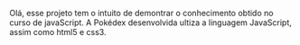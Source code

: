 Olá, esse projeto tem o intuito de demontrar o conhecimento obtido no curso de javaScript. A Pokédex desenvolvida ultiza a linguagem JavaScript, assim como html5 e css3.